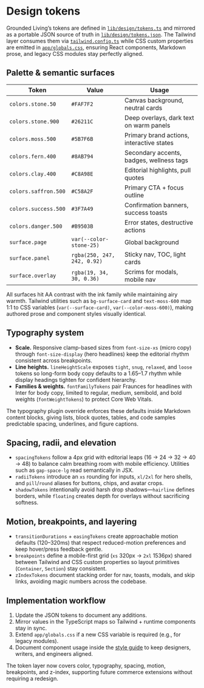 # Design tokens

Grounded Living’s tokens are defined in [`lib/design/tokens.ts`](../../lib/design/tokens.ts) and mirrored as a portable
JSON source of truth in [`lib/design/tokens.json`](../../lib/design/tokens.json). The Tailwind layer consumes them via
[`tailwind.config.ts`](../../tailwind.config.ts) while CSS custom properties are emitted in
[`app/globals.css`](../../app/globals.css), ensuring React components, Markdown prose, and legacy CSS modules stay
perfectly aligned.

## Palette & semantic surfaces

| Token | Value | Usage |
| --- | --- | --- |
| `colors.stone.50` | `#FAF7F2` | Canvas background, neutral cards |
| `colors.stone.900` | `#26211C` | Deep overlays, dark text on warm panels |
| `colors.moss.500` | `#5B7F6B` | Primary brand actions, interactive states |
| `colors.fern.400` | `#8AB794` | Secondary accents, badges, wellness tags |
| `colors.clay.400` | `#C8A98E` | Editorial highlights, pull quotes |
| `colors.saffron.500` | `#C58A2F` | Primary CTA + focus outline |
| `colors.success.500` | `#3F7A49` | Confirmation banners, success toasts |
| `colors.danger.500` | `#B9503B` | Error states, destructive actions |
| `surface.page` | `var(--color-stone-25)` | Global background |
| `surface.panel` | `rgba(250, 247, 242, 0.92)` | Sticky nav, TOC, light cards |
| `surface.overlay` | `rgba(19, 34, 30, 0.36)` | Scrims for modals, mobile nav |

All surfaces hit AA contrast with the ink family while maintaining airy warmth. Tailwind utilities such as `bg-surface-card`
and `text-moss-600` map 1:1 to CSS variables (`var(--surface-card)`, `var(--color-moss-600)`), making authored
prose and component styles visually identical.

## Typography system

- **Scale.** Responsive clamp-based sizes from `font-size-xs` (micro copy) through `font-size-display` (hero headlines) keep
  the editorial rhythm consistent across breakpoints.
- **Line heights.** `lineHeightScale` exposes `tight`, `snug`, `relaxed`, and `loose` tokens so long-form body copy defaults
  to a 1.65–1.7 rhythm while display headings tighten for confident hierarchy.
- **Families & weights.** `fontFamilyTokens` pair Fraunces for headlines with Inter for body copy, limited to regular,
  medium, semibold, and bold weights (`fontWeightTokens`) to protect Core Web Vitals.

The typography plugin override enforces these defaults inside Markdown content blocks, giving lists, block quotes, tables,
and code samples predictable spacing, underlines, and figure captions.

## Spacing, radii, and elevation

- `spacingTokens` follow a 4px grid with editorial leaps (16 → 24 → 32 → 40 → 48) to balance calm breathing room with
  mobile efficiency. Utilities such as `gap-space-lg` read semantically in JSX.
- `radiiTokens` introduce an `xs` rounding for inputs, `xl/2xl` for hero shells, and `pill`/`round` aliases for buttons,
  chips, and avatar crops.
- `shadowTokens` intentionally avoid harsh drop shadows—`hairline` defines borders, while `floating` creates depth for
  overlays without sacrificing softness.

## Motion, breakpoints, and layering

- `transitionDurations` + `easingTokens` create approachable motion defaults (120–320ms) that respect reduced-motion
  preferences and keep hover/press feedback gentle.
- `breakpoints` define a mobile-first grid (`xs` 320px → `2xl` 1536px) shared between Tailwind and CSS custom properties so
  layout primitives (`Container`, `Section`) stay consistent.
- `zIndexTokens` document stacking order for nav, toasts, modals, and skip links, avoiding magic numbers across the codebase.

## Implementation workflow

1. Update the JSON tokens to document any additions.
2. Mirror values in the TypeScript maps so Tailwind + runtime components stay in sync.
3. Extend `app/globals.css` if a new CSS variable is required (e.g., for legacy modules).
4. Document component usage inside the [style guide](/style) to keep designers, writers, and engineers aligned.

The token layer now covers color, typography, spacing, motion, breakpoints, and z-index, supporting future commerce
extensions without requiring a redesign.
